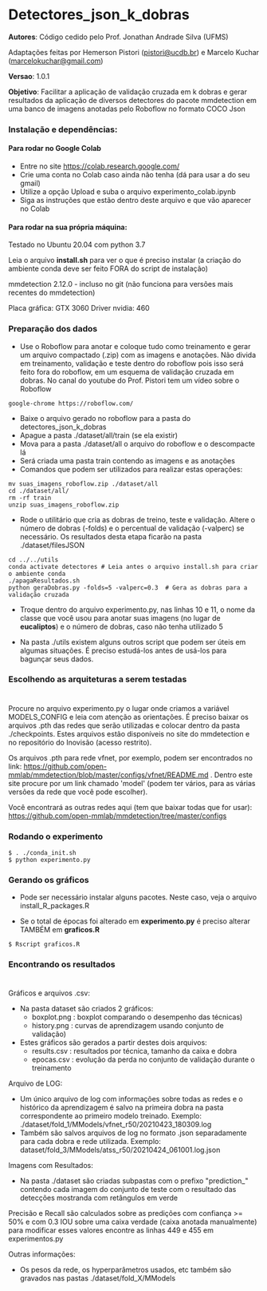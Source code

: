 # Detectores_json_k_dobras
__Autores__: Código cedido pelo Prof. Jonathan Andrade Silva (UFMS) 

Adaptações feitas por Hemerson Pistori (pistori@ucdb.br) e Marcelo Kuchar (marcelokuchar@gmail.com)

__Versao__: 1.0.1 

__Objetivo__: Facilitar a aplicação de validação cruzada em k dobras e gerar resultados da aplicação 
de diversos detectores do pacote mmdetection em uma banco de imagens anotadas pelo Roboflow no formato COCO Json


### Instalação e dependências:

#### Para rodar no Google Colab 

- Entre no site https://colab.research.google.com/
- Crie uma conta no Colab caso ainda não tenha (dá para usar a do seu gmail)
- Utilize a opção Upload e suba o arquivo experimento_colab.ipynb
- Siga as instruções que estão dentro deste arquivo e que vão aparecer no Colab


#### Para rodar na sua própria máquina:

Testado no Ubuntu 20.04 com python 3.7

Leia o arquivo **install.sh** para ver o que é preciso instalar
(a criação do ambiente conda deve ser feito FORA do script de instalação) 

mmdetection 2.12.0 - incluso no git 
(não funciona para versões mais recentes do mmdetection)

Placa gráfica: GTX 3060
Driver nvidia: 460



### Preparação dos dados
 
- Use o Roboflow para anotar e coloque tudo como treinamento e gerar um arquivo compactado (.zip) com as imagens e anotações. Não divida em treinamento, validação e teste dentro do roboflow pois isso será feito fora do roboflow, em um esquema de validação cruzada em dobras. No canal do youtube do Prof. Pistori tem um vídeo sobre o Roboflow

```
google-chrome https://roboflow.com/
```

- Baixe o arquivo gerado no roboflow para a pasta do detectores_json_k_dobras
- Apague a pasta ./dataset/all/train (se ela existir)
- Mova para a pasta ./dataset/all o arquivo do roboflow e o descompacte lá
- Será criada uma pasta train contendo as imagens e as anotações 
- Comandos que podem ser utilizados para realizar estas operações:

```
mv suas_imagens_roboflow.zip ./dataset/all
cd ./dataset/all/  
rm -rf train
unzip suas_imagens_roboflow.zip
```

- Rode o utilitário que cria as dobras de treino, teste e validação. Altere o número de dobras (-folds) e o percentual de validação (-valperc) se necessário. Os resultados desta etapa ficarão na pasta ./dataset/filesJSON 

```
cd ../../utils
conda activate detectores # Leia antes o arquivo install.sh para criar o ambiente conda
./apagaResultados.sh  
python geraDobras.py -folds=5 -valperc=0.3  # Gera as dobras para a validação cruzada 
```

- Troque dentro do arquivo experimento.py, nas linhas 10 e 11, o nome da classe que você usou para anotar suas imagens (no lugar de **eucaliptos**) e o número de dobras, caso não tenha utilizado 5

- Na pasta ./utils existem alguns outros script que podem ser úteis em algumas situações. É preciso estudá-los antes de usá-los para bagunçar seus dados.



### Escolhendo as arquiteturas a serem testadas
# 

Procure no arquivo experimento.py o lugar onde criamos a variável MODELS_CONFIG e leia com atenção as orientações. É preciso baixar os arquivos .pth das redes que serão utilizadas e colocar dentro da pasta ./checkpoints. Estes arquivos estão disponíveis no site do mmdetection e no repositório do Inovisão (acesso restrito). 

Os arquivos .pth para rede vfnet, por exemplo, podem ser encontrados no link:
https://github.com/open-mmlab/mmdetection/blob/master/configs/vfnet/README.md . Dentro este site procure por um link chamado 'model' (podem ter vários, para as várias versões da rede que você pode escolher).

Você encontrará as outras redes aqui (tem que baixar todas que for usar):
https://github.com/open-mmlab/mmdetection/tree/master/configs


### Rodando o experimento 

```
$ . ./conda_init.sh
$ python experimento.py
```

### Gerando os gráficos

- Pode ser necessário instalar alguns pacotes. Neste caso, veja o arquivo install_R_packages.R

- Se o total de épocas foi alterado em **experimento.py** é preciso alterar TAMBÉM em **graficos.R**

```
$ Rscript graficos.R
```


### Encontrando os resultados
# 

Gráficos e arquivos .csv:
- Na pasta dataset são criados 2 gráficos:
  - boxplot.png : boxplot comparando o desempenho das técnicas)
  - history.png : curvas de aprendizagem usando conjunto de validação)
- Estes gráficos são gerados a partir destes dois arquivos:
  - results.csv : resultados por técnica, tamanho da caixa e dobra
  - epocas.csv : evolução da perda no conjunto de validação durante o treinamento

Arquivo de LOG:
- Um único arquivo de log com informações sobre todas as redes e o
  histórico da aprendizagem é salvo na primeira dobra na pasta
  correspondente ao primeiro modelo treinado. Exemplo:
  ./dataset/fold_1/MModels/vfnet_r50/20210423_180309.log
- Também são salvos arquivos de log no formato .json  separadamente
  para cada dobra e rede utilizada. Exemplo:
  dataset/fold_3/MModels/atss_r50/20210424_061001.log.json
 
  
Imagens com Resultados:
- Na pasta ./dataset são criadas subpastas com o prefixo
  "prediction_" contendo cada imagem do conjunto de teste com o
  resultado das detecções mostranda com retângulos em verde

Precisão e Recall são calculados sobre as predições com confiança >= 50% e com 0.3 IOU sobre uma caixa verdade (caixa anotada manualmente) para modificar esses valores encontre as linhas 449 e 455 em experimentos.py


Outras informações:
- Os pesos da rede, os hyperparâmetros usados, etc também são gravados nas pastas 
  ./dataset/fold_X/MModels

